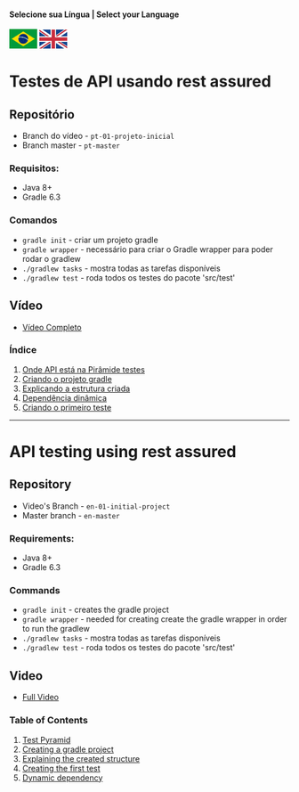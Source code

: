#### Selecione sua Língua | Select your Language
<a href='#Testes-de-API-usando-rest-assured'><img src="images/pt-br.png" alt="Português" width="50" /></a>
<a href='#API-testing-using-rest-assured'><img src="images/en.jpg" alt="English" width="50" /></a>


# Testes de API usando rest assured

## Repositório

* Branch do vídeo - `pt-01-projeto-inicial`
* Branch master - `pt-master`

### Requisitos:
* Java 8+
* Gradle 6.3

### Comandos
* `gradle init` - criar um projeto gradle
* `gradle wrapper` - necessário para criar o Gradle wrapper para poder rodar o gradlew
* `./gradlew tasks` - mostra todas as tarefas disponíveis
* `./gradlew test` - roda todos os testes do pacote 'src/test'

## Vídeo

* [Vídeo Completo](https://youtu.be/EjXimnUwAns) 

### Índice

1. [Onde API está na Pirâmide testes](https://youtu.be/EjXimnUwAns?t=51)
2. [Criando o projeto gradle](https://youtu.be/EjXimnUwAns?t=164)
3. [Explicando a estrutura criada](https://youtu.be/EjXimnUwAns?t=445)
4. [Dependência dinâmica](https://youtu.be/EjXimnUwAns?t=832)
5. [Criando o primeiro teste](https://youtu.be/EjXimnUwAns?t=909)



---

# API testing using rest assured

## Repository

* Video's Branch - `en-01-initial-project`
* Master branch - `en-master`

### Requirements:
* Java 8+
* Gradle 6.3

### Commands
* `gradle init` - creates the gradle project
* `gradle wrapper` - needed for creating create the gradle wrapper in order to run the gradlew
* `./gradlew tasks` - mostra todas as tarefas disponíveis
* `./gradlew test` - roda todos os testes do pacote 'src/test'

## Video

* [Full Video](https://youtu.be/EjXimnUwAns) 

### Table of Contents

1. [Test Pyramid](https://youtu.be/MnPx1uoYyac?t=34)
2. [Creating a gradle project](https://youtu.be/MnPx1uoYyac?t=128)
3. [Explaining the created structure](https://youtu.be/MnPx1uoYyac?t=375)
4. [Creating the first test](https://youtu.be/MnPx1uoYyac?t=909)
5. [Dynamic dependency](https://youtu.be/MnPx1uoYyac?t=981)